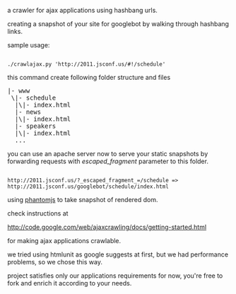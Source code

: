a crawler for ajax applications using hashbang urls.

creating a snapshot of your site for googlebot by walking through hashbang links.

sample usage:

<code>
./crawlajax.py 'http://2011.jsconf.us/#!/schedule'
</code>

this command create following folder structure and files

<pre>
|- www
 \|- schedule
  |\|- index.html
  |- news
  |\|- index.html
  |- speakers
  |\|- index.html
  ...
</pre>

you can use an apache server now to serve your static snapshots by forwarding
requests with _escaped_fragment_ parameter to this folder.

<code>
http://2011.jsconf.us/?_escaped_fragment_=/schedule => http://2011.jsconf.us/googlebot/schedule/index.html
</code>

using [phantomjs](http://www.phantomjs.org/) to take snapshot of rendered dom.

check instructions at

http://code.google.com/web/ajaxcrawling/docs/getting-started.html

for making ajax applications crawlable.

we tried using htmlunit as google suggests at first, but we had performance
problems, so we chose this way.


project satisfies only our applications requirements for now, you're free to
fork and enrich it according to your needs.


